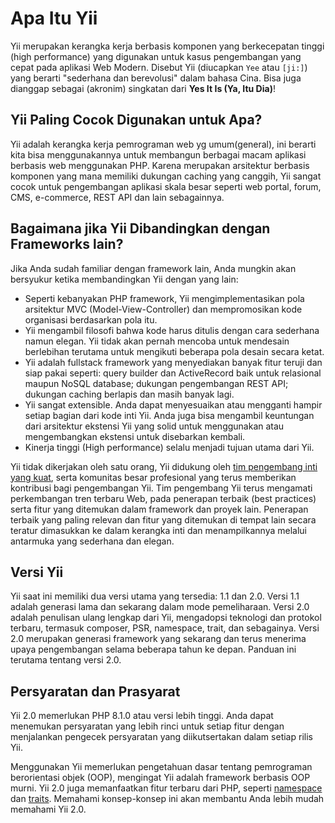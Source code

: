 # Apa Itu Yii

Yii merupakan kerangka kerja berbasis komponen yang berkecepatan tinggi (high performance) yang digunakan untuk kasus
pengembangan yang cepat pada aplikasi Web Modern. Disebut Yii (diucapkan `Yee` atau `[ji:]`) yang berarti "sederhana dan
berevolusi" dalam bahasa Cina. Bisa juga dianggap sebagai (akronim) singkatan dari **Yes It Is (Ya, Itu Dia)**!

## Yii Paling Cocok Digunakan untuk Apa?

Yii adalah kerangka kerja pemrograman web yg umum(general), ini berarti kita bisa menggunakannya untuk membangun berbagai
macam aplikasi berbasis web menggunakan PHP. Karena merupakan arsitektur berbasis komponen yang mana memiliki dukungan
caching yang canggih, Yii sangat cocok untuk pengembangan aplikasi skala besar seperti web portal, forum, CMS, e-commerce,
REST API dan lain sebagainnya.

## Bagaimana jika Yii Dibandingkan dengan Frameworks lain?

Jika Anda sudah familiar dengan framework lain, Anda mungkin akan bersyukur ketika membandingkan Yii dengan yang lain:

-   Seperti kebanyakan PHP framework, Yii mengimplementasikan pola arsitektur MVC (Model-View-Controller) dan mempromosikan kode organisasi berdasarkan pola itu.
-   Yii mengambil filosofi bahwa kode harus ditulis dengan cara sederhana namun elegan. Yii tidak akan pernah mencoba untuk mendesain berlebihan terutama untuk mengikuti beberapa pola desain secara ketat.
-   Yii adalah fullstack framework yang menyediakan banyak fitur teruji dan siap pakai seperti: query builder dan ActiveRecord baik untuk relasional maupun NoSQL database; dukungan pengembangan REST API; dukungan caching berlapis dan masih banyak lagi.
-   Yii sangat extensible. Anda dapat menyesuaikan atau mengganti hampir setiap bagian dari kode inti Yii. Anda juga bisa mengambil keuntungan dari arsitektur ekstensi Yii yang solid untuk menggunakan atau mengembangkan ekstensi untuk disebarkan kembali.
-   Kinerja tinggi (High performance) selalu menjadi tujuan utama dari Yii.

Yii tidak dikerjakan oleh satu orang, Yii didukung oleh [tim pengembang inti yang kuat][yii_team], serta komunitas besar
profesional yang terus memberikan kontribusi bagi pengembangan Yii. Tim pengembang Yii terus mengamati perkembangan tren
terbaru Web, pada penerapan terbaik (best practices) serta fitur yang ditemukan dalam framework dan proyek lain.
Penerapan terbaik yang paling relevan dan fitur yang ditemukan di tempat lain secara teratur dimasukkan ke dalam kerangka inti
dan menampilkannya melalui antarmuka yang sederhana dan elegan.

[yii_team]: https://www.yiiframework.com/team

## Versi Yii

Yii saat ini memiliki dua versi utama yang tersedia: 1.1 dan 2.0. Versi 1.1 adalah generasi lama dan sekarang dalam mode pemeliharaan.
Versi 2.0 adalah penulisan ulang lengkap dari Yii, mengadopsi teknologi dan protokol terbaru, termasuk composer, PSR, namespace, trait, dan sebagainya.
Versi 2.0 merupakan generasi framework yang sekarang dan terus menerima upaya pengembangan selama beberapa tahun ke depan.
Panduan ini terutama tentang versi 2.0.

## Persyaratan dan Prasyarat

Yii 2.0 memerlukan PHP 8.1.0 atau versi lebih tinggi. Anda dapat menemukan persyaratan yang lebih rinci untuk setiap fitur
dengan menjalankan pengecek persyaratan yang diikutsertakan dalam setiap rilis Yii.

Menggunakan Yii memerlukan pengetahuan dasar tentang pemrograman berorientasi objek (OOP), mengingat Yii adalah framework berbasis OOP murni.
Yii 2.0 juga memanfaatkan fitur terbaru dari PHP, seperti [namespace](https://www.php.net/manual/en/language.namespaces.php) dan [traits](https://www.php.net/manual/en/language.oop5.traits.php).
Memahami konsep-konsep ini akan membantu Anda lebih mudah memahami Yii 2.0.
